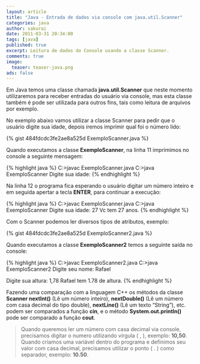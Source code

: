 ```yaml
---
layout: article
title: "Java - Entrada de dados via console com java.util.Scanner"
categories: java
author: sakurai
date: 2011-03-31 20:34:00
tags: [java]
published: true
excerpt: Leitura de dados do Console usando a classe Scanner.
comments: true
image:
  teaser: teaser-java.png
ads: false
---
```


Em Java temos uma classe chamada **java.util.Scanner** que neste momento utilizaremos para receber entradas do usuário via console, mas esta classe também é pode ser utilizada para outros fins, tais como leitura de arquivos por exemplo.

No exemplo abaixo vamos utilizar a classe Scanner para pedir que o usuário digite sua idade, depois iremos imprimir qual foi o número lido:

{% gist 484fdcdc3fe2ae8a525d ExemploScanner.java %}

Quando executamos a classe **ExemploScanner**, na linha 11 imprimimos no console a seguinte mensagem:

{% highlight java %}
C:\>javac ExemploScanner.java
C:\>java ExemploScanner
Digite sua idade:
{% endhighlight %}

Na linha 12 o programa fica esperando o usuário digitar um número inteiro e em seguida apertar a tecla **ENTER**, para continuar a execução:

{% highlight java %}
C:\>javac ExemploScanner.java
C:\>java ExemploScanner
Digite sua idade:
27
Vc tem 27 anos.
{% endhighlight %}

Com o Scanner podemos ler diversos tipos de atributos, exemplo:

{% gist 484fdcdc3fe2ae8a525d ExemploScanner2.java %}

Quando executamos a classe **ExemploScanner2** temos a seguinte saída no console:

{% highlight java %}
C:\>javac ExemploScanner2.java
C:\>java ExemploScanner2
Digite seu nome:
Rafael

Digite sua altura:
1,78
Rafael tem 1.78 de altura.
{% endhighlight %}

Fazendo uma comparação com a linguagem C++ os métodos da classe **Scanner nextInt()** (Lê um número inteiro), **nextDouble()** (Lê um número com casa decimal do tipo double), **nextLine()** (Lê um texto “String”), etc. podem ser comparados a função **cin**, e o método **System.out.println()** pode ser comparado a função **cout**.

> Quando queremos ler um número com casa decimal via console, precisamos digitar o numero utilizando vírgula ( , ), exemplo: **10,50**. Quando criamos uma variável dentro do programa e definimos seu valor com casa decimal, precisamos utilizar o ponto ( . ) como separador, exemplo: **10.50**.
